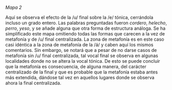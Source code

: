 *Mapa 2*

Aquí se observa el efecto de la /u/ final sobre la /e/ tónica, cerrándola incluso un grado entero. Las palabras preguntadas fueron *cordero*, *helecho*, *perro*, *yeso*, y se añade alguna que otra forma de estructura análoga. Se ha simplificado este mapa omitiendo todas las formas que carecen a la vez de metafonía y de /u/ final centralizada.
La zona de metafonía es en este caso casi idéntica a la zona de metafonía de la /á/ y caben aquí los mismos comentarios. Sin embargo, se notará que a pesar de no darse casos de metafonía sin /u/ final centralizada, tal vocal final se observa en algunas localidades donde no se altera la vocal tónica. De esto se puede concluir que la metafonía es consecuencia, de alguna manera, del carácter centralizado de la final y que es probable que la metafonía estaba antes más extendida, dándose tal vez en aquellos lugares donde se observa ahora la final centralizada.